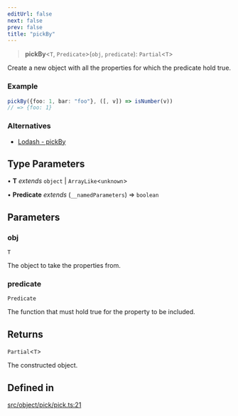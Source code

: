 ```yaml
---
editUrl: false
next: false
prev: false
title: "pickBy"
---
```


> **pickBy**\<`T`, `Predicate`\>(`obj`, `predicate`): `Partial`\<`T`\>

Create a new object with all the properties for which the predicate hold true.

### Example
```ts
pickBy({foo: 1, bar: "foo"}, ([, v]) => isNumber(v))
// => {foo: 1}
```

### Alternatives
- [Lodash - pickBy](https://lodash.com/docs/4.17.15#pickBy)

## Type Parameters

• **T** *extends* `object` \| `ArrayLike`\<`unknown`\>

• **Predicate** *extends* (`__namedParameters`) => `boolean`

## Parameters

### obj

`T`

The object to take the properties from.

### predicate

`Predicate`

The function that must hold true for the property to be included.

## Returns

`Partial`\<`T`\>

The constructed object.

## Defined in

[src/object/pick/pick.ts:21](https://github.com/skyleague/axioms/blob/75fb1c5c977f1940e84e5cdcef2be336d1fd81da/src/object/pick/pick.ts#L21)
